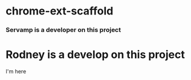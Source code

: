 # chrome-ext-scaffold

### Servamp is a developer on this project

# Rodney is a develop on this project

I'm here